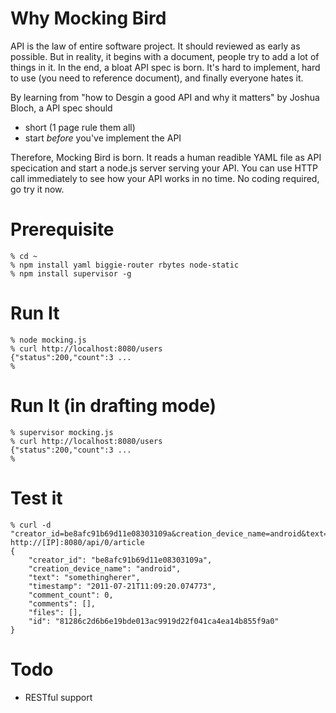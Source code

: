 Why Mocking Bird
================

API is the law of entire software project. It should reviewed as early as possible. But in reality, it begins with a document, people try to add a lot of things in it. In the end, a bloat API spec is born. It's hard to implement, hard to use (you need to reference document), and finally everyone hates it.

By learning from "how to Desgin a good API and why it matters" by Joshua Bloch, a API spec should

 * short (1 page rule them all)
 * start *before* you've implement the API

Therefore, Mocking Bird is born. It reads a human readible YAML file as API specication and start a node.js server serving your API. You can use HTTP call immediately to see how your API works in no time. No coding required, go try it now.

Prerequisite
============

    % cd ~
    % npm install yaml biggie-router rbytes node-static
    % npm install supervisor -g

Run It
======

    % node mocking.js
    % curl http://localhost:8080/users 
    {"status":200,"count":3 ...
    %

Run It (in drafting mode)
=========================

    % supervisor mocking.js
    % curl http://localhost:8080/users 
    {"status":200,"count":3 ...
    %

Test it
=======

    % curl -d "creator_id=be8afc91b69d11e08303109a&creation_device_name=android&text=somethingherer" http://[IP]:8080/api/0/article
    {
	    "creator_id": "be8afc91b69d11e08303109a",
	    "creation_device_name": "android",
	    "text": "somethingherer",
	    "timestamp": "2011-07-21T11:09:20.074773",
	    "comment_count": 0,
	    "comments": [],
	    "files": [],
	    "id": "81286c2d6b6e19bde013ac9919d22f041ca4ea14b855f9a0"
	}
	
Todo
====

 * RESTful support